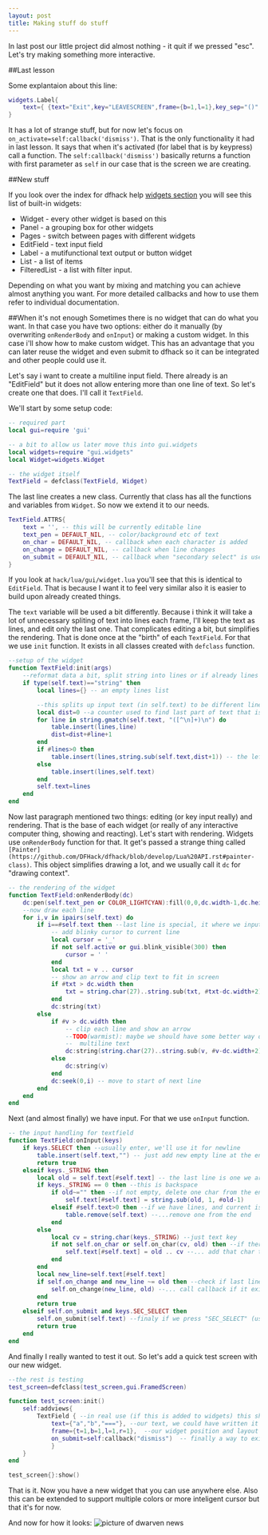 ```yaml
---
layout: post
title: Making stuff do stuff
---
```


In last post our little project did almost nothing - it quit if we pressed "esc". Let's try making something more interactive.

##Last lesson

Some explantaion about this line:

```lua
widgets.Label{
	text={ {text="Exit",key="LEAVESCREEN",frame={b=1,l=1},key_sep="()",on_activate=self:callback('dismiss')} }
}
```
It has a lot of strange stuff, but for now let's focus on ``on_activate=self:callback('dismiss')``. That is the only
functionality it had in last lesson. It says that when it's activated (for label that is by keypress) call a function.
The ``self:callback('dismiss')`` basically returns a function with first parameter as ``self`` in our case that is the
screen we are creating.

##New stuff

If you look over the index for dfhack help [widgets section](https://github.com/DFHack/dfhack/blob/develop/Lua%20API.rst#gui-widgets)
you will see this list of built-in widgets:

* Widget - every other widget is based on this
* Panel - a grouping box for other widgets
* Pages - switch between pages with different widgets
* EditField - text input field
* Label - a mutifunctional text output or button widget
* List - a list of items
* FilteredList - a list with filter input.

Depending on what you want by mixing and matching you can achieve almost anything you want. For more detailed callbacks 
and how to use them refer to individual documentation.

##When it's not enough
Sometimes there is no widget that can do what you want. In that case you have two options: either do it manually (by 
overwriting ``onRenderBody`` and ``onInput``) or making a custom widget. In this case i'll show how to make custom widget.
This has an advantage that you can later reuse the widget and even submit to dfhack so it can be integrated and other people
could use it.

Let's say i want to create a multiline input field. There already is an "EditField" but it does not allow entering more than one line of text. So let's create one that does. I'll call it ``TextField``.

We'll start by some setup code:
```lua
-- required part
local gui=require 'gui'

-- a bit to allow us later move this into gui.widgets
local widgets=require "gui.widgets"
local Widget=widgets.Widget

-- the widget itself
TextField = defclass(TextField, Widget)
```

The last line creates a new class. Currently that class has all the functions and variables from ``Widget``. So now we extend it to our needs.

```lua
TextField.ATTRS{
    text = '', -- this will be currently editable line
    text_pen = DEFAULT_NIL, -- color/background etc of text
    on_char = DEFAULT_NIL, -- callback when each character is added
    on_change = DEFAULT_NIL, -- callback when line changes
    on_submit = DEFAULT_NIL, -- callback when "secondary select" is used to indicate finish
}
```

If you look at ``hack/lua/gui/widget.lua`` you'll see that this is identical to ``EditField``. That is because I want it to feel very similar also it is easier to build upon already created things.

The ``text`` variable will be used a bit differently. Because i think it will take a lot of unnecessary spliting of text into lines each frame, I'll keep the text as lines, and edit only the last one. That complicates editing a bit, but simplifies the rendering. That is done once at the "birth" of each ``TextField``. For that we use ``init`` function. It exists in all classes created with ``defclass`` function.

```lua
--setup of the widget
function TextField:init(args)
    --reformat data a bit, split string into lines or if already lines leave them
    if type(self.text)=="string" then
        local lines={} -- an empty lines list

        --this splits up input text (in self.text) to be different lines
        local dist=0 --a counter used to find last part of text that is left after all lines
        for line in string.gmatch(self.text, "([^\n]+)\n") do
            table.insert(lines,line)
            dist=dist+#line+1
        end
        if #lines>0 then
            table.insert(lines,string.sub(self.text,dist+1)) -- the leftover
        else
            table.insert(lines,self.text)
        end
        self.text=lines
    end
end
```

Now last paragraph mentioned two things: editing (or key input really) and rendering. That is the base of each widget (or really of any interactive computer thing, showing and reacting). Let's start with rendering. Widgets use ``onRenderBody`` function for that. It get's passed a strange thing called ``[Painter](https://github.com/DFHack/dfhack/blob/develop/Lua%20API.rst#painter-class)``. This object simplifies drawing a lot, and we usually call it ``dc`` for "drawing context".

```lua
-- the rendering of the widget
function TextField:onRenderBody(dc)
    dc:pen(self.text_pen or COLOR_LIGHTCYAN):fill(0,0,dc.width-1,dc.height-1) --first clear everything
    --now draw each line
    for i,v in ipairs(self.text) do
        if i==#self.text then --last line is special, it where we input
            -- add blinky cursor to current line
            local cursor = '_'
            if not self.active or gui.blink_visible(300) then
                cursor = ' '
            end
            local txt = v .. cursor
            -- show an arrow and clip text to fit in screen
            if #txt > dc.width then
                txt = string.char(27)..string.sub(txt, #txt-dc.width+2)
            end
            dc:string(txt)
        else
            if #v > dc.width then
                -- clip each line and show an arrow
                --TODO(warmist): maybe we should have some better way of clipping
                --  multiline text
                dc:string(string.char(27)..string.sub(v, #v-dc.width+2))
            else
                dc:string(v)
            end
            dc:seek(0,i) -- move to start of next line
        end
    end
end
```

Next (and almost finally) we have input. For that we use ``onInput`` function.

```lua
-- the input handling for textfield
function TextField:onInput(keys)
    if keys.SELECT then --usually enter, we'll use it for newline
        table.insert(self.text,"") -- just add new empty line at the end
        return true
    elseif keys._STRING then
        local old = self.text[#self.text] -- the last line is one we are editing
        if keys._STRING == 0 then --this is backspace
            if old~="" then --if not empty, delete one char from the end
                self.text[#self.text] = string.sub(old, 1, #old-1)
            elseif #self.text>0 then --if we have lines, and current is empty...
                table.remove(self.text) --...remove one from the end
            end
        else
            local cv = string.char(keys._STRING) --just text key
            if not self.on_char or self.on_char(cv, old) then --if there is a callback and it returns okay...
                self.text[#self.text] = old .. cv --... add that char to the end of last string
            end
        end
        local new_line=self.text[#self.text]
        if self.on_change and new_line ~= old then --check if last line changed and...
            self.on_change(new_line, old) --... call callback if it exists
        end
        return true
    elseif self.on_submit and keys.SEC_SELECT then
        self.on_submit(self.text) --finaly if we press "SEC_SELECT" (usually shift+enter) we call submit callback
        return true
    end
end
```

And finally I really wanted to test it out. So let's add a quick test screen with our new widget.

```lua
--the rest is testing
test_screen=defclass(test_screen,gui.FramedScreen)

function test_screen:init()
    self:addviews{
        TextField { --in real use (if this is added to widgets) this should be widgets.TextField
            text={"a","b","==="}, --our text, we could have written it as "a\nb\n===" or as lua multiline text with double '['
            frame={t=1,b=1,l=1,r=1},  --our widget position and layout
            on_submit=self:callback("dismiss")  -- finally a way to exist the screen
            }
    }
end

test_screen{}:show()
```

That is it. Now you have a new widget that you can use anywhere else. Also this can be extended to support multiple colors or more inteligent cursor but that it's for now.

And now for how it looks:
![picture of dwarven news](http://i.imgur.com/FkbkuUY.png "Dwarven News")
